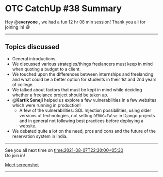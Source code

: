 # OTC CatchUp #38 Summary

Hey @**everyone** , we had a fun 12 hr 08 min session!
Thank you all for joining in! :smiley:

---

## Topics discussed

- General introductions.
- We discussed various strategies/things freelancers must keep in mind when quoting a budget to a client.
- We touched upon the differences between internships and freelancing  and what could be a better option for students in their 1st and 2nd years of college.
- We talked about factors that must be kept in mind while deciding whether a freelance project should be taken up.
- @**Kartik Soneji** helped us explore a few vulnerabilities in a few websites which were running in production!
   - A few of the vulnerabilities: SQL Injection possibilities, using older versions of technologies, not setting `DEBUG=False` in Django projects and in general not following best practices before deploying a website.
- We debated quite a lot on the need, pros and cons and the future of the reservation system in India.

---

See you all next time on <time:2021-08-07T22:30:00+05:30>  
Do join in!

[Meet screenshot](/user_uploads/29573/zovS0QUWxojGTcFy-XEqaEFf/image.png)

---